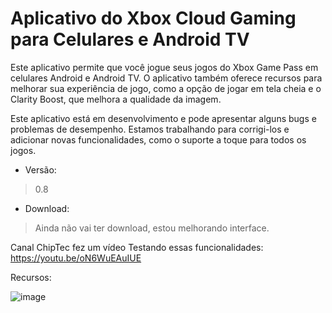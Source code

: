 # Aplicativo do Xbox Cloud Gaming para Celulares e Android TV

Este aplicativo permite que você jogue seus jogos do Xbox Game Pass em celulares Android e Android TV. O aplicativo também oferece recursos para melhorar sua experiência de jogo, como a opção de jogar em tela cheia e o Clarity Boost, que melhora a qualidade da imagem.

Este aplicativo está em desenvolvimento e pode apresentar alguns bugs e problemas de desempenho. Estamos trabalhando para corrigi-los e adicionar novas funcionalidades, como o suporte a toque para todos os jogos.

- Versão:
> 0.8

- Download:
> Ainda não vai ter download, estou melhorando interface.


Canal ChipTec fez um vídeo Testando essas funcionalidades: https://youtu.be/oN6WuEAuIUE

Recursos:

![image](https://github.com/SPZAnonymous/Xcloud-Android-App/assets/74514945/9035a04b-b2fd-488a-9af6-62659a782d3e)
